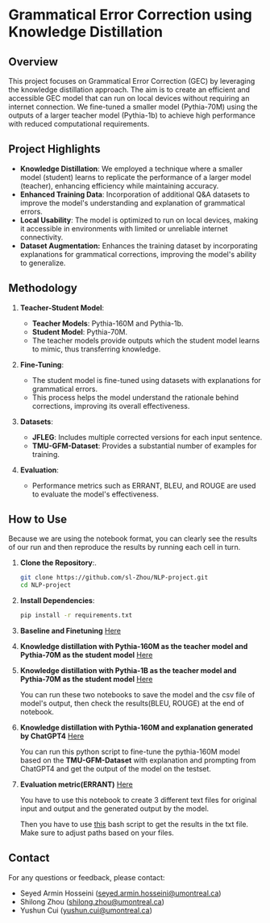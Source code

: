 
# Grammatical Error Correction using Knowledge Distillation

## Overview

This project focuses on Grammatical Error Correction (GEC) by leveraging the knowledge distillation approach. The aim is to create an efficient and accessible GEC model that can run on local devices without requiring an internet connection. We fine-tuned a smaller model (Pythia-70M) using the outputs of a larger teacher model (Pythia-1b) to achieve high performance with reduced computational requirements.

## Project Highlights

- **Knowledge Distillation**: We employed a technique where a smaller model (student) learns to replicate the performance of a larger model (teacher), enhancing efficiency while maintaining accuracy.
- **Enhanced Training Data**: Incorporation of additional Q&A datasets to improve the model's understanding and explanation of grammatical errors.
- **Local Usability**: The model is optimized to run on local devices, making it accessible in environments with limited or unreliable internet connectivity.
- **Dataset Augmentation:** Enhances the training dataset by incorporating explanations for grammatical corrections, improving the model's ability to generalize.

## Methodology

1. **Teacher-Student Model**: 
   - **Teacher Models**: Pythia-160M and Pythia-1b.
   - **Student Model**: Pythia-70M.
   - The teacher models provide outputs which the student model learns to mimic, thus transferring knowledge.

2. **Fine-Tuning**:
   - The student model is fine-tuned using datasets with explanations for grammatical errors.
   - This process helps the model understand the rationale behind corrections, improving its overall effectiveness.

3. **Datasets**:
   - **JFLEG**: Includes multiple corrected versions for each input sentence.
   - **TMU-GFM-Dataset**: Provides a substantial number of examples for training.

4. **Evaluation**:
   - Performance metrics such as ERRANT, BLEU, and ROUGE are used to evaluate the model's effectiveness.


## How to Use
Because we are using the notebook format, you can clearly see the results of our run and then reproduce the results by running each cell in turn.

1. **Clone the Repository**:.
   ```bash
   git clone https://github.com/sl-Zhou/NLP-project.git
   cd NLP-project
   ```

2. **Install Dependencies**:
   ```bash
   pip install -r requirements.txt
   ```

3. **Baseline and Finetuning**
   [Here](https://github.com/sl-Zhou/NLP-project/blob/main/pythia_finetuning.ipynb)

4. **Knowledge distillation with Pythia-160M as the teacher model and Pythia-70M as the student model**
   [Here](https://github.com/sl-Zhou/NLP-project/blob/main/DistilPythia_160M.ipynb)

5. **Knowledge distillation with Pythia-1B as the teacher model and Pythia-70M as the student model**
   [Here](https://github.com/sl-Zhou/NLP-project/blob/main/DistilPythia_1B.ipynb)

   You can run these two notebooks to save the model and the csv file of model's output, then check the results(BLEU, ROUGE) at the end of notebook.

6. **Knowledge distillation with Pythia-160M and explanation generated by ChatGPT4**
   [Here](https://github.com/sl-Zhou/NLP-project/blob/main/distillation_explanation.py)

   You can run this python script to fine-tune the pythia-160M model based on the **TMU-GFM-Dataset** with explanation and prompting from ChatGPT4 and get the output of the model on the testset.

7. **Evaluation metric(ERRANT)**
   [Here](https://github.com/sl-Zhou/NLP-project/blob/main/preprocess_eval.ipynb)

   You have to use this notebook to create 3 different text files for original input and output and the generated output by the model.

   Then you have to use
   [this](https://github.com/sl-Zhou/NLP-project/blob/main/eval.sh) bash script to get the results in the txt file. Make sure to adjust paths based on your files.

## Contact

For any questions or feedback, please contact:
- Seyed Armin Hosseini (seyed.armin.hosseini@umontreal.ca)
- Shilong Zhou (shilong.zhou@umontreal.ca)
- Yushun Cui (yushun.cui@umontreal.ca)
